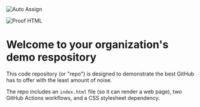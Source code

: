![Auto Assign](https://github.com/Violet-organization/demo-repository/actions/workflows/auto-assign.yml/badge.svg)

![Proof HTML](https://github.com/Violet-organization/demo-repository/actions/workflows/proof-html.yml/badge.svg)

# Welcome to your organization's demo respository
This code repository (or "repo") is designed to demonstrate the best GitHub has to offer with the least amount of noise.

The repo includes an `index.html` file (so it can render a web page), two GitHub Actions workflows, and a CSS stylesheet dependency.
